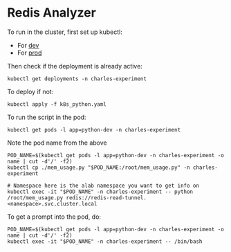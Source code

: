 # Redis Analyzer

To run in the cluster, first set up kubectl:

* For [dev](https://dev2.k8s-login.notartificial.xyz/)
* For [prod](https://prod2.k8s-login.notartificial.xyz/)

Then check if the deployment is already active:

```
kubectl get deployments -n charles-experiment
```

To deploy if not:

```
kubectl apply -f k8s_python.yaml
```

To run the script in the pod:

```
kubectl get pods -l app=python-dev -n charles-experiment
```

Note the pod name from the above

```
POD_NAME=$(kubectl get pods -l app=python-dev -n charles-experiment -o name | cut -d'/' -f2)
kubectl cp ./mem_usage.py "$POD_NAME:/root/mem_usage.py" -n charles-experiment

# Namespace here is the alab namespace you want to get info on
kubectl exec -it "$POD_NAME" -n charles-experiment -- python /root/mem_usage.py redis://redis-read-tunnel.<namespace>.svc.cluster.local
```

To get a prompt into the pod, do:

```
POD_NAME=$(kubectl get pods -l app=python-dev -n charles-experiment -o name | cut -d'/' -f2)
kubectl exec -it "$POD_NAME" -n charles-experiment -- /bin/bash
```
